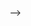 <!-- # Olá!

## Seja bem vindo ao meu perfil!

Sou a Tainá Couto Gonçalves, moradora de Taubaté, no Vale do Paraíba), docente da área de Tecnologia da Informação do Senac de Pindamonhangaba.

Cheguei recentemente do GitHub com o obetivo de agregar com o conteúdo de aula de outros docentes da área. Acredito que com o compartilhamento de ideias podemos otimizar o ensino e atingir alunos de formas diferentes.

## Sobre a Gamificação
Desde criança me interesso por jogos e, desde minha primeira certificação, estudo sobre o mundo dos games. O interesse em gamificação surge a partir do momento em que começo a dar aulas (em 2020). A partir daí, começa a nascer um portfólio pessoal voltado exclusivamente para o ensino de programação para jovens e adultos. Após entrar no SENAC como Monitora de Educação Profissionar conheci o método de ensino por projetos e me identifiquei.

> O trabalho por projeto, além de ser motivante para o aluno que aprende um técnica em um uso real e leva para casa um case, é uma forma lúdica e agradável de aprender. É dentro de um projeto que o aprendiz vai encontrar problemas de execução e a solução para o mesmo, trabalhar em equipe e desenvolver network. 

Os repositórios deste perfil sempre são acompanhados de uma documentação que guiará o professor em sala de aula para que apresente os exemplos práticos aos alunos.

Sinta-se à vontade para dar forks e me passar feedbacks acompanhados de pull requests. Quero saber como estes cases podem ser melhorados para atingir alunos dos mais diversos perfis.

<!-- Só pra guardar o trecho do Stats (repositório: https://github.com/anuraghazra/github-readme-stats/blob/master/readme.md#deploy-on-your-own-vercel-instance)
[![Anurag's GitHub stats](https://github-readme-stats.vercel.app/api?username=TaigcoutoProf)](https://github.com/anuraghazra/github-readme-stats)-->

<!--
**TaigcoutoProf/TaigcoutoProf** is a ✨ _special_ ✨ repository because its `README.md` (this file) appears on your GitHub profile.

Here are some ideas to get you started:

- 🔭 I’m currently working on ...
- 🌱 I’m currently learning ...
- 👯 I’m looking to collaborate on ...
- 🤔 I’m looking for help with ...
- 💬 Ask me about ...
- 📫 How to reach me: ...
- ⚡ Fun fact: ..
-->
-->
